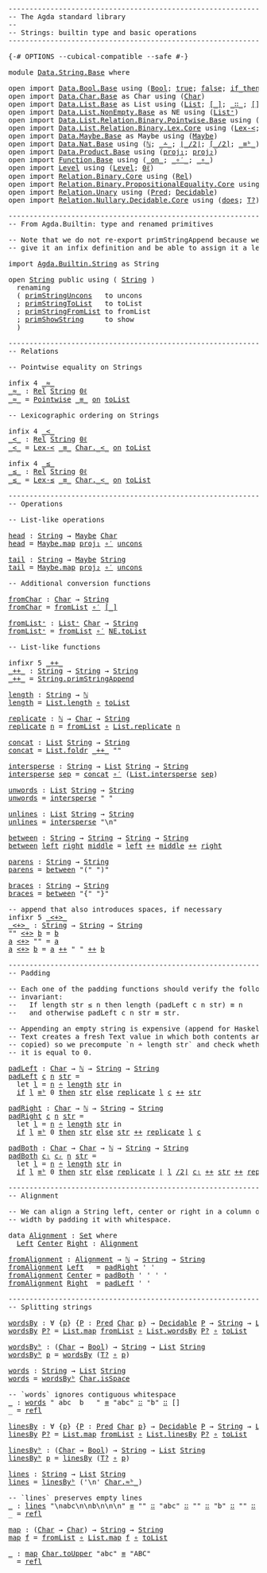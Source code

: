 <pre class="Agda"><a id="1" class="Comment">------------------------------------------------------------------------</a>
<a id="74" class="Comment">-- The Agda standard library</a>
<a id="103" class="Comment">--</a>
<a id="106" class="Comment">-- Strings: builtin type and basic operations</a>
<a id="152" class="Comment">------------------------------------------------------------------------</a>

<a id="226" class="Symbol">{-#</a> <a id="230" class="Keyword">OPTIONS</a> <a id="238" class="Pragma">--cubical-compatible</a> <a id="259" class="Pragma">--safe</a> <a id="266" class="Symbol">#-}</a>

<a id="271" class="Keyword">module</a> <a id="278" href="Data.String.Base.html" class="Module">Data.String.Base</a> <a id="295" class="Keyword">where</a>

<a id="302" class="Keyword">open</a> <a id="307" class="Keyword">import</a> <a id="314" href="Data.Bool.Base.html" class="Module">Data.Bool.Base</a> <a id="329" class="Keyword">using</a> <a id="335" class="Symbol">(</a><a id="336" href="Agda.Builtin.Bool.html#173" class="Datatype">Bool</a><a id="340" class="Symbol">;</a> <a id="342" href="Agda.Builtin.Bool.html#198" class="InductiveConstructor">true</a><a id="346" class="Symbol">;</a> <a id="348" href="Agda.Builtin.Bool.html#192" class="InductiveConstructor">false</a><a id="353" class="Symbol">;</a> <a id="355" href="Data.Bool.Base.html#1505" class="Function Operator">if_then_else_</a><a id="368" class="Symbol">)</a>
<a id="370" class="Keyword">open</a> <a id="375" class="Keyword">import</a> <a id="382" href="Data.Char.Base.html" class="Module">Data.Char.Base</a> <a id="397" class="Symbol">as</a> <a id="400" class="Module">Char</a> <a id="405" class="Keyword">using</a> <a id="411" class="Symbol">(</a><a id="412" href="Agda.Builtin.Char.html#238" class="Postulate">Char</a><a id="416" class="Symbol">)</a>
<a id="418" class="Keyword">open</a> <a id="423" class="Keyword">import</a> <a id="430" href="Data.List.Base.html" class="Module">Data.List.Base</a> <a id="445" class="Symbol">as</a> <a id="448" class="Module">List</a> <a id="453" class="Keyword">using</a> <a id="459" class="Symbol">(</a><a id="460" href="Agda.Builtin.List.html#147" class="Datatype">List</a><a id="464" class="Symbol">;</a> <a id="466" href="Data.List.Base.html#5205" class="Function Operator">[_]</a><a id="469" class="Symbol">;</a> <a id="471" href="Agda.Builtin.List.html#199" class="InductiveConstructor Operator">_∷_</a><a id="474" class="Symbol">;</a> <a id="476" href="Data.List.Base.html#7599" class="InductiveConstructor">[]</a><a id="478" class="Symbol">)</a>
<a id="480" class="Keyword">open</a> <a id="485" class="Keyword">import</a> <a id="492" href="Data.List.NonEmpty.Base.html" class="Module">Data.List.NonEmpty.Base</a> <a id="516" class="Symbol">as</a> <a id="519" class="Module">NE</a> <a id="522" class="Keyword">using</a> <a id="528" class="Symbol">(</a><a id="529" href="Data.List.NonEmpty.Base.html#1229" class="Record">List⁺</a><a id="534" class="Symbol">)</a>
<a id="536" class="Keyword">open</a> <a id="541" class="Keyword">import</a> <a id="548" href="Data.List.Relation.Binary.Pointwise.Base.html" class="Module">Data.List.Relation.Binary.Pointwise.Base</a> <a id="589" class="Keyword">using</a> <a id="595" class="Symbol">(</a><a id="596" href="Data.List.Relation.Binary.Pointwise.Base.html#884" class="Datatype">Pointwise</a><a id="605" class="Symbol">)</a>
<a id="607" class="Keyword">open</a> <a id="612" class="Keyword">import</a> <a id="619" href="Data.List.Relation.Binary.Lex.Core.html" class="Module">Data.List.Relation.Binary.Lex.Core</a> <a id="654" class="Keyword">using</a> <a id="660" class="Symbol">(</a><a id="661" href="Data.List.Relation.Binary.Lex.Core.html#1524" class="Function">Lex-&lt;</a><a id="666" class="Symbol">;</a> <a id="668" href="Data.List.Relation.Binary.Lex.Core.html#1630" class="Function">Lex-≤</a><a id="673" class="Symbol">)</a>
<a id="675" class="Keyword">open</a> <a id="680" class="Keyword">import</a> <a id="687" href="Data.Maybe.Base.html" class="Module">Data.Maybe.Base</a> <a id="703" class="Symbol">as</a> <a id="706" class="Module">Maybe</a> <a id="712" class="Keyword">using</a> <a id="718" class="Symbol">(</a><a id="719" href="Agda.Builtin.Maybe.html#135" class="Datatype">Maybe</a><a id="724" class="Symbol">)</a>
<a id="726" class="Keyword">open</a> <a id="731" class="Keyword">import</a> <a id="738" href="Data.Nat.Base.html" class="Module">Data.Nat.Base</a> <a id="752" class="Keyword">using</a> <a id="758" class="Symbol">(</a><a id="759" href="Agda.Builtin.Nat.html#203" class="Datatype">ℕ</a><a id="760" class="Symbol">;</a> <a id="762" href="Data.Nat.Base.html#4462" class="Primitive Operator">_∸_</a><a id="765" class="Symbol">;</a> <a id="767" href="Data.Nat.Base.html#6364" class="Function Operator">⌊_/2⌋</a><a id="772" class="Symbol">;</a> <a id="774" href="Data.Nat.Base.html#6491" class="Function Operator">⌈_/2⌉</a><a id="779" class="Symbol">;</a> <a id="781" href="Data.Nat.Base.html#1289" class="Primitive Operator">_≡ᵇ_</a><a id="785" class="Symbol">)</a>
<a id="787" class="Keyword">open</a> <a id="792" class="Keyword">import</a> <a id="799" href="Data.Product.Base.html" class="Module">Data.Product.Base</a> <a id="817" class="Keyword">using</a> <a id="823" class="Symbol">(</a><a id="824" href="Data.Product.Base.html#636" class="Field">proj₁</a><a id="829" class="Symbol">;</a> <a id="831" href="Data.Product.Base.html#650" class="Field">proj₂</a><a id="836" class="Symbol">)</a>
<a id="838" class="Keyword">open</a> <a id="843" class="Keyword">import</a> <a id="850" href="Function.Base.html" class="Module">Function.Base</a> <a id="864" class="Keyword">using</a> <a id="870" class="Symbol">(</a><a id="871" href="Function.Base.html#6209" class="Function Operator">_on_</a><a id="875" class="Symbol">;</a> <a id="877" href="Function.Base.html#3626" class="Function Operator">_∘′_</a><a id="881" class="Symbol">;</a> <a id="883" href="Function.Base.html#1115" class="Function Operator">_∘_</a><a id="886" class="Symbol">)</a>
<a id="888" class="Keyword">open</a> <a id="893" class="Keyword">import</a> <a id="900" href="Level.html" class="Module">Level</a> <a id="906" class="Keyword">using</a> <a id="912" class="Symbol">(</a><a id="913" href="Agda.Primitive.html#742" class="Postulate">Level</a><a id="918" class="Symbol">;</a> <a id="920" href="Level.html#521" class="Function">0ℓ</a><a id="922" class="Symbol">)</a>
<a id="924" class="Keyword">open</a> <a id="929" class="Keyword">import</a> <a id="936" href="Relation.Binary.Core.html" class="Module">Relation.Binary.Core</a> <a id="957" class="Keyword">using</a> <a id="963" class="Symbol">(</a><a id="964" href="Relation.Binary.Core.html#896" class="Function">Rel</a><a id="967" class="Symbol">)</a>
<a id="969" class="Keyword">open</a> <a id="974" class="Keyword">import</a> <a id="981" href="Relation.Binary.PropositionalEquality.Core.html" class="Module">Relation.Binary.PropositionalEquality.Core</a> <a id="1024" class="Keyword">using</a> <a id="1030" class="Symbol">(</a><a id="1031" href="Agda.Builtin.Equality.html#150" class="Datatype Operator">_≡_</a><a id="1034" class="Symbol">;</a> <a id="1036" href="Agda.Builtin.Equality.html#207" class="InductiveConstructor">refl</a><a id="1040" class="Symbol">)</a>
<a id="1042" class="Keyword">open</a> <a id="1047" class="Keyword">import</a> <a id="1054" href="Relation.Unary.html" class="Module">Relation.Unary</a> <a id="1069" class="Keyword">using</a> <a id="1075" class="Symbol">(</a><a id="1076" href="Relation.Unary.html#1178" class="Function">Pred</a><a id="1080" class="Symbol">;</a> <a id="1082" href="Relation.Unary.html#4543" class="Function">Decidable</a><a id="1091" class="Symbol">)</a>
<a id="1093" class="Keyword">open</a> <a id="1098" class="Keyword">import</a> <a id="1105" href="Relation.Nullary.Decidable.Core.html" class="Module">Relation.Nullary.Decidable.Core</a> <a id="1137" class="Keyword">using</a> <a id="1143" class="Symbol">(</a><a id="1144" href="Relation.Nullary.Decidable.Core.html#1927" class="Field">does</a><a id="1148" class="Symbol">;</a> <a id="1150" href="Relation.Nullary.Decidable.Core.html#2959" class="Function">T?</a><a id="1152" class="Symbol">)</a>

<a id="1155" class="Comment">------------------------------------------------------------------------</a>
<a id="1228" class="Comment">-- From Agda.Builtin: type and renamed primitives</a>

<a id="1279" class="Comment">-- Note that we do not re-export primStringAppend because we want to</a>
<a id="1348" class="Comment">-- give it an infix definition and be able to assign it a level.</a>

<a id="1414" class="Keyword">import</a> <a id="1421" href="Agda.Builtin.String.html" class="Module">Agda.Builtin.String</a> <a id="1441" class="Symbol">as</a> <a id="1444" class="Module">String</a>

<a id="1452" class="Keyword">open</a> <a id="1457" href="Agda.Builtin.String.html" class="Module">String</a> <a id="1464" class="Keyword">public</a> <a id="1471" class="Keyword">using</a> <a id="1477" class="Symbol">(</a> <a id="1479" href="Agda.Builtin.String.html#335" class="Postulate">String</a> <a id="1486" class="Symbol">)</a>
  <a id="1490" class="Keyword">renaming</a>
  <a id="1501" class="Symbol">(</a> <a id="1503" href="Agda.Builtin.String.html#391" class="Primitive">primStringUncons</a>   <a id="1522" class="Symbol">to</a> <a id="1525" class="Primitive">uncons</a>
  <a id="1534" class="Symbol">;</a> <a id="1536" href="Agda.Builtin.String.html#453" class="Primitive">primStringToList</a>   <a id="1555" class="Symbol">to</a> <a id="1558" class="Primitive">toList</a>
  <a id="1567" class="Symbol">;</a> <a id="1569" href="Agda.Builtin.String.html#495" class="Primitive">primStringFromList</a> <a id="1588" class="Symbol">to</a> <a id="1591" class="Primitive">fromList</a>
  <a id="1602" class="Symbol">;</a> <a id="1604" href="Agda.Builtin.String.html#668" class="Primitive">primShowString</a>     <a id="1623" class="Symbol">to</a> <a id="1626" class="Primitive">show</a>
  <a id="1633" class="Symbol">)</a>

<a id="1636" class="Comment">------------------------------------------------------------------------</a>
<a id="1709" class="Comment">-- Relations</a>

<a id="1723" class="Comment">-- Pointwise equality on Strings</a>

<a id="1757" class="Keyword">infix</a> <a id="1763" class="Number">4</a> <a id="1765" href="Data.String.Base.html#1769" class="Function Operator">_≈_</a>
<a id="_≈_"></a><a id="1769" href="Data.String.Base.html#1769" class="Function Operator">_≈_</a> <a id="1773" class="Symbol">:</a> <a id="1775" href="Relation.Binary.Core.html#896" class="Function">Rel</a> <a id="1779" href="Agda.Builtin.String.html#335" class="Postulate">String</a> <a id="1786" href="Level.html#521" class="Function">0ℓ</a>
<a id="1789" href="Data.String.Base.html#1769" class="Function Operator">_≈_</a> <a id="1793" class="Symbol">=</a> <a id="1795" href="Data.List.Relation.Binary.Pointwise.Base.html#884" class="Datatype">Pointwise</a> <a id="1805" href="Agda.Builtin.Equality.html#150" class="Datatype Operator">_≡_</a> <a id="1809" href="Function.Base.html#6209" class="Function Operator">on</a> <a id="1812" href="Data.String.Base.html#1558" class="Primitive">toList</a>

<a id="1820" class="Comment">-- Lexicographic ordering on Strings</a>

<a id="1858" class="Keyword">infix</a> <a id="1864" class="Number">4</a> <a id="1866" href="Data.String.Base.html#1870" class="Function Operator">_&lt;_</a>
<a id="_&lt;_"></a><a id="1870" href="Data.String.Base.html#1870" class="Function Operator">_&lt;_</a> <a id="1874" class="Symbol">:</a> <a id="1876" href="Relation.Binary.Core.html#896" class="Function">Rel</a> <a id="1880" href="Agda.Builtin.String.html#335" class="Postulate">String</a> <a id="1887" href="Level.html#521" class="Function">0ℓ</a>
<a id="1890" href="Data.String.Base.html#1870" class="Function Operator">_&lt;_</a> <a id="1894" class="Symbol">=</a> <a id="1896" href="Data.List.Relation.Binary.Lex.Core.html#1524" class="Function">Lex-&lt;</a> <a id="1902" href="Agda.Builtin.Equality.html#150" class="Datatype Operator">_≡_</a> <a id="1906" href="Data.Char.Base.html#1424" class="Function Operator">Char._&lt;_</a> <a id="1915" href="Function.Base.html#6209" class="Function Operator">on</a> <a id="1918" href="Data.String.Base.html#1558" class="Primitive">toList</a>

<a id="1926" class="Keyword">infix</a> <a id="1932" class="Number">4</a> <a id="1934" href="Data.String.Base.html#1938" class="Function Operator">_≤_</a>
<a id="_≤_"></a><a id="1938" href="Data.String.Base.html#1938" class="Function Operator">_≤_</a> <a id="1942" class="Symbol">:</a> <a id="1944" href="Relation.Binary.Core.html#896" class="Function">Rel</a> <a id="1948" href="Agda.Builtin.String.html#335" class="Postulate">String</a> <a id="1955" href="Level.html#521" class="Function">0ℓ</a>
<a id="1958" href="Data.String.Base.html#1938" class="Function Operator">_≤_</a> <a id="1962" class="Symbol">=</a> <a id="1964" href="Data.List.Relation.Binary.Lex.Core.html#1630" class="Function">Lex-≤</a> <a id="1970" href="Agda.Builtin.Equality.html#150" class="Datatype Operator">_≡_</a> <a id="1974" href="Data.Char.Base.html#1424" class="Function Operator">Char._&lt;_</a> <a id="1983" href="Function.Base.html#6209" class="Function Operator">on</a> <a id="1986" href="Data.String.Base.html#1558" class="Primitive">toList</a>

<a id="1994" class="Comment">------------------------------------------------------------------------</a>
<a id="2067" class="Comment">-- Operations</a>

<a id="2082" class="Comment">-- List-like operations</a>

<a id="head"></a><a id="2107" href="Data.String.Base.html#2107" class="Function">head</a> <a id="2112" class="Symbol">:</a> <a id="2114" href="Agda.Builtin.String.html#335" class="Postulate">String</a> <a id="2121" class="Symbol">→</a> <a id="2123" href="Agda.Builtin.Maybe.html#135" class="Datatype">Maybe</a> <a id="2129" href="Agda.Builtin.Char.html#238" class="Postulate">Char</a>
<a id="2134" href="Data.String.Base.html#2107" class="Function">head</a> <a id="2139" class="Symbol">=</a> <a id="2141" href="Data.Maybe.Base.html#1934" class="Function">Maybe.map</a> <a id="2151" href="Data.Product.Base.html#636" class="Field">proj₁</a> <a id="2157" href="Function.Base.html#3626" class="Function Operator">∘′</a> <a id="2160" href="Data.String.Base.html#1525" class="Primitive">uncons</a>

<a id="tail"></a><a id="2168" href="Data.String.Base.html#2168" class="Function">tail</a> <a id="2173" class="Symbol">:</a> <a id="2175" href="Agda.Builtin.String.html#335" class="Postulate">String</a> <a id="2182" class="Symbol">→</a> <a id="2184" href="Agda.Builtin.Maybe.html#135" class="Datatype">Maybe</a> <a id="2190" href="Agda.Builtin.String.html#335" class="Postulate">String</a>
<a id="2197" href="Data.String.Base.html#2168" class="Function">tail</a> <a id="2202" class="Symbol">=</a> <a id="2204" href="Data.Maybe.Base.html#1934" class="Function">Maybe.map</a> <a id="2214" href="Data.Product.Base.html#650" class="Field">proj₂</a> <a id="2220" href="Function.Base.html#3626" class="Function Operator">∘′</a> <a id="2223" href="Data.String.Base.html#1525" class="Primitive">uncons</a>

<a id="2231" class="Comment">-- Additional conversion functions</a>

<a id="fromChar"></a><a id="2267" href="Data.String.Base.html#2267" class="Function">fromChar</a> <a id="2276" class="Symbol">:</a> <a id="2278" href="Agda.Builtin.Char.html#238" class="Postulate">Char</a> <a id="2283" class="Symbol">→</a> <a id="2285" href="Agda.Builtin.String.html#335" class="Postulate">String</a>
<a id="2292" href="Data.String.Base.html#2267" class="Function">fromChar</a> <a id="2301" class="Symbol">=</a> <a id="2303" href="Data.String.Base.html#1591" class="Primitive">fromList</a> <a id="2312" href="Function.Base.html#3626" class="Function Operator">∘′</a> <a id="2315" href="Data.List.Base.html#5205" class="Function Operator">[_]</a>

<a id="fromList⁺"></a><a id="2320" href="Data.String.Base.html#2320" class="Function">fromList⁺</a> <a id="2330" class="Symbol">:</a> <a id="2332" href="Data.List.NonEmpty.Base.html#1229" class="Record">List⁺</a> <a id="2338" href="Agda.Builtin.Char.html#238" class="Postulate">Char</a> <a id="2343" class="Symbol">→</a> <a id="2345" href="Agda.Builtin.String.html#335" class="Postulate">String</a>
<a id="2352" href="Data.String.Base.html#2320" class="Function">fromList⁺</a> <a id="2362" class="Symbol">=</a> <a id="2364" href="Data.String.Base.html#1591" class="Primitive">fromList</a> <a id="2373" href="Function.Base.html#3626" class="Function Operator">∘′</a> <a id="2376" href="Data.List.NonEmpty.Base.html#1744" class="Function">NE.toList</a>

<a id="2387" class="Comment">-- List-like functions</a>

<a id="2411" class="Keyword">infixr</a> <a id="2418" class="Number">5</a> <a id="2420" href="Data.String.Base.html#2425" class="Function Operator">_++_</a>
<a id="_++_"></a><a id="2425" href="Data.String.Base.html#2425" class="Function Operator">_++_</a> <a id="2430" class="Symbol">:</a> <a id="2432" href="Agda.Builtin.String.html#335" class="Postulate">String</a> <a id="2439" class="Symbol">→</a> <a id="2441" href="Agda.Builtin.String.html#335" class="Postulate">String</a> <a id="2448" class="Symbol">→</a> <a id="2450" href="Agda.Builtin.String.html#335" class="Postulate">String</a>
<a id="2457" href="Data.String.Base.html#2425" class="Function Operator">_++_</a> <a id="2462" class="Symbol">=</a> <a id="2464" href="Agda.Builtin.String.html#537" class="Primitive">String.primStringAppend</a>

<a id="length"></a><a id="2489" href="Data.String.Base.html#2489" class="Function">length</a> <a id="2496" class="Symbol">:</a> <a id="2498" href="Agda.Builtin.String.html#335" class="Postulate">String</a> <a id="2505" class="Symbol">→</a> <a id="2507" href="Agda.Builtin.Nat.html#203" class="Datatype">ℕ</a>
<a id="2509" href="Data.String.Base.html#2489" class="Function">length</a> <a id="2516" class="Symbol">=</a> <a id="2518" href="Data.List.Base.html#5044" class="Function">List.length</a> <a id="2530" href="Function.Base.html#1115" class="Function Operator">∘</a> <a id="2532" href="Data.String.Base.html#1558" class="Primitive">toList</a>

<a id="replicate"></a><a id="2540" href="Data.String.Base.html#2540" class="Function">replicate</a> <a id="2550" class="Symbol">:</a> <a id="2552" href="Agda.Builtin.Nat.html#203" class="Datatype">ℕ</a> <a id="2554" class="Symbol">→</a> <a id="2556" href="Agda.Builtin.Char.html#238" class="Postulate">Char</a> <a id="2561" class="Symbol">→</a> <a id="2563" href="Agda.Builtin.String.html#335" class="Postulate">String</a>
<a id="2570" href="Data.String.Base.html#2540" class="Function">replicate</a> <a id="2580" href="Data.String.Base.html#2580" class="Bound">n</a> <a id="2582" class="Symbol">=</a> <a id="2584" href="Data.String.Base.html#1591" class="Primitive">fromList</a> <a id="2593" href="Function.Base.html#1115" class="Function Operator">∘</a> <a id="2595" href="Data.List.Base.html#5319" class="Function">List.replicate</a> <a id="2610" href="Data.String.Base.html#2580" class="Bound">n</a>

<a id="concat"></a><a id="2613" href="Data.String.Base.html#2613" class="Function">concat</a> <a id="2620" class="Symbol">:</a> <a id="2622" href="Agda.Builtin.List.html#147" class="Datatype">List</a> <a id="2627" href="Agda.Builtin.String.html#335" class="Postulate">String</a> <a id="2634" class="Symbol">→</a> <a id="2636" href="Agda.Builtin.String.html#335" class="Postulate">String</a>
<a id="2643" href="Data.String.Base.html#2613" class="Function">concat</a> <a id="2650" class="Symbol">=</a> <a id="2652" href="Data.List.Base.html#4148" class="Function">List.foldr</a> <a id="2663" href="Data.String.Base.html#2425" class="Function Operator">_++_</a> <a id="2668" class="String">&quot;&quot;</a>

<a id="intersperse"></a><a id="2672" href="Data.String.Base.html#2672" class="Function">intersperse</a> <a id="2684" class="Symbol">:</a> <a id="2686" href="Agda.Builtin.String.html#335" class="Postulate">String</a> <a id="2693" class="Symbol">→</a> <a id="2695" href="Agda.Builtin.List.html#147" class="Datatype">List</a> <a id="2700" href="Agda.Builtin.String.html#335" class="Postulate">String</a> <a id="2707" class="Symbol">→</a> <a id="2709" href="Agda.Builtin.String.html#335" class="Postulate">String</a>
<a id="2716" href="Data.String.Base.html#2672" class="Function">intersperse</a> <a id="2728" href="Data.String.Base.html#2728" class="Bound">sep</a> <a id="2732" class="Symbol">=</a> <a id="2734" href="Data.String.Base.html#2613" class="Function">concat</a> <a id="2741" href="Function.Base.html#3626" class="Function Operator">∘′</a> <a id="2744" class="Symbol">(</a><a id="2745" href="Data.List.Base.html#1819" class="Function">List.intersperse</a> <a id="2762" href="Data.String.Base.html#2728" class="Bound">sep</a><a id="2765" class="Symbol">)</a>

<a id="unwords"></a><a id="2768" href="Data.String.Base.html#2768" class="Function">unwords</a> <a id="2776" class="Symbol">:</a> <a id="2778" href="Agda.Builtin.List.html#147" class="Datatype">List</a> <a id="2783" href="Agda.Builtin.String.html#335" class="Postulate">String</a> <a id="2790" class="Symbol">→</a> <a id="2792" href="Agda.Builtin.String.html#335" class="Postulate">String</a>
<a id="2799" href="Data.String.Base.html#2768" class="Function">unwords</a> <a id="2807" class="Symbol">=</a> <a id="2809" href="Data.String.Base.html#2672" class="Function">intersperse</a> <a id="2821" class="String">&quot; &quot;</a>

<a id="unlines"></a><a id="2826" href="Data.String.Base.html#2826" class="Function">unlines</a> <a id="2834" class="Symbol">:</a> <a id="2836" href="Agda.Builtin.List.html#147" class="Datatype">List</a> <a id="2841" href="Agda.Builtin.String.html#335" class="Postulate">String</a> <a id="2848" class="Symbol">→</a> <a id="2850" href="Agda.Builtin.String.html#335" class="Postulate">String</a>
<a id="2857" href="Data.String.Base.html#2826" class="Function">unlines</a> <a id="2865" class="Symbol">=</a> <a id="2867" href="Data.String.Base.html#2672" class="Function">intersperse</a> <a id="2879" class="String">&quot;\n&quot;</a>

<a id="between"></a><a id="2885" href="Data.String.Base.html#2885" class="Function">between</a> <a id="2893" class="Symbol">:</a> <a id="2895" href="Agda.Builtin.String.html#335" class="Postulate">String</a> <a id="2902" class="Symbol">→</a> <a id="2904" href="Agda.Builtin.String.html#335" class="Postulate">String</a> <a id="2911" class="Symbol">→</a> <a id="2913" href="Agda.Builtin.String.html#335" class="Postulate">String</a> <a id="2920" class="Symbol">→</a> <a id="2922" href="Agda.Builtin.String.html#335" class="Postulate">String</a>
<a id="2929" href="Data.String.Base.html#2885" class="Function">between</a> <a id="2937" href="Data.String.Base.html#2937" class="Bound">left</a> <a id="2942" href="Data.String.Base.html#2942" class="Bound">right</a> <a id="2948" href="Data.String.Base.html#2948" class="Bound">middle</a> <a id="2955" class="Symbol">=</a> <a id="2957" href="Data.String.Base.html#2937" class="Bound">left</a> <a id="2962" href="Data.String.Base.html#2425" class="Function Operator">++</a> <a id="2965" href="Data.String.Base.html#2948" class="Bound">middle</a> <a id="2972" href="Data.String.Base.html#2425" class="Function Operator">++</a> <a id="2975" href="Data.String.Base.html#2942" class="Bound">right</a>

<a id="parens"></a><a id="2982" href="Data.String.Base.html#2982" class="Function">parens</a> <a id="2989" class="Symbol">:</a> <a id="2991" href="Agda.Builtin.String.html#335" class="Postulate">String</a> <a id="2998" class="Symbol">→</a> <a id="3000" href="Agda.Builtin.String.html#335" class="Postulate">String</a>
<a id="3007" href="Data.String.Base.html#2982" class="Function">parens</a> <a id="3014" class="Symbol">=</a> <a id="3016" href="Data.String.Base.html#2885" class="Function">between</a> <a id="3024" class="String">&quot;(&quot;</a> <a id="3028" class="String">&quot;)&quot;</a>

<a id="braces"></a><a id="3033" href="Data.String.Base.html#3033" class="Function">braces</a> <a id="3040" class="Symbol">:</a> <a id="3042" href="Agda.Builtin.String.html#335" class="Postulate">String</a> <a id="3049" class="Symbol">→</a> <a id="3051" href="Agda.Builtin.String.html#335" class="Postulate">String</a>
<a id="3058" href="Data.String.Base.html#3033" class="Function">braces</a> <a id="3065" class="Symbol">=</a> <a id="3067" href="Data.String.Base.html#2885" class="Function">between</a> <a id="3075" class="String">&quot;{&quot;</a> <a id="3079" class="String">&quot;}&quot;</a>

<a id="3084" class="Comment">-- append that also introduces spaces, if necessary</a>
<a id="3136" class="Keyword">infixr</a> <a id="3143" class="Number">5</a> <a id="3145" href="Data.String.Base.html#3151" class="Function Operator">_&lt;+&gt;_</a>
<a id="_&lt;+&gt;_"></a><a id="3151" href="Data.String.Base.html#3151" class="Function Operator">_&lt;+&gt;_</a> <a id="3157" class="Symbol">:</a> <a id="3159" href="Agda.Builtin.String.html#335" class="Postulate">String</a> <a id="3166" class="Symbol">→</a> <a id="3168" href="Agda.Builtin.String.html#335" class="Postulate">String</a> <a id="3175" class="Symbol">→</a> <a id="3177" href="Agda.Builtin.String.html#335" class="Postulate">String</a>
<a id="3184" class="String">&quot;&quot;</a> <a id="3187" href="Data.String.Base.html#3151" class="Function Operator">&lt;+&gt;</a> <a id="3191" href="Data.String.Base.html#3191" class="Bound">b</a> <a id="3193" class="Symbol">=</a> <a id="3195" href="Data.String.Base.html#3191" class="Bound">b</a>
<a id="3197" href="Data.String.Base.html#3197" class="Bound">a</a> <a id="3199" href="Data.String.Base.html#3151" class="Function Operator">&lt;+&gt;</a> <a id="3203" class="String">&quot;&quot;</a> <a id="3206" class="Symbol">=</a> <a id="3208" href="Data.String.Base.html#3197" class="Bound">a</a>
<a id="3210" href="Data.String.Base.html#3210" class="Bound">a</a> <a id="3212" href="Data.String.Base.html#3151" class="Function Operator">&lt;+&gt;</a> <a id="3216" href="Data.String.Base.html#3216" class="Bound">b</a> <a id="3218" class="Symbol">=</a> <a id="3220" href="Data.String.Base.html#3210" class="Bound">a</a> <a id="3222" href="Data.String.Base.html#2425" class="Function Operator">++</a> <a id="3225" class="String">&quot; &quot;</a> <a id="3229" href="Data.String.Base.html#2425" class="Function Operator">++</a> <a id="3232" href="Data.String.Base.html#3216" class="Bound">b</a>

<a id="3235" class="Comment">------------------------------------------------------------------------</a>
<a id="3308" class="Comment">-- Padding</a>

<a id="3320" class="Comment">-- Each one of the padding functions should verify the following</a>
<a id="3385" class="Comment">-- invariant:</a>
<a id="3399" class="Comment">--   If length str ≤ n then length (padLeft c n str) ≡ n</a>
<a id="3456" class="Comment">--   and otherwise padLeft c n str ≡ str.</a>

<a id="3499" class="Comment">-- Appending an empty string is expensive (append for Haskell&#39;s</a>
<a id="3563" class="Comment">-- Text creates a fresh Text value in which both contents are</a>
<a id="3625" class="Comment">-- copied) so we precompute `n ∸ length str` and check whether</a>
<a id="3688" class="Comment">-- it is equal to 0.</a>

<a id="padLeft"></a><a id="3710" href="Data.String.Base.html#3710" class="Function">padLeft</a> <a id="3718" class="Symbol">:</a> <a id="3720" href="Agda.Builtin.Char.html#238" class="Postulate">Char</a> <a id="3725" class="Symbol">→</a> <a id="3727" href="Agda.Builtin.Nat.html#203" class="Datatype">ℕ</a> <a id="3729" class="Symbol">→</a> <a id="3731" href="Agda.Builtin.String.html#335" class="Postulate">String</a> <a id="3738" class="Symbol">→</a> <a id="3740" href="Agda.Builtin.String.html#335" class="Postulate">String</a>
<a id="3747" href="Data.String.Base.html#3710" class="Function">padLeft</a> <a id="3755" href="Data.String.Base.html#3755" class="Bound">c</a> <a id="3757" href="Data.String.Base.html#3757" class="Bound">n</a> <a id="3759" href="Data.String.Base.html#3759" class="Bound">str</a> <a id="3763" class="Symbol">=</a>
  <a id="3767" class="Keyword">let</a> <a id="3771" href="Data.String.Base.html#3771" class="Bound">l</a> <a id="3773" class="Symbol">=</a> <a id="3775" href="Data.String.Base.html#3757" class="Bound">n</a> <a id="3777" href="Data.Nat.Base.html#4462" class="Primitive Operator">∸</a> <a id="3779" href="Data.String.Base.html#2489" class="Function">length</a> <a id="3786" href="Data.String.Base.html#3759" class="Bound">str</a> <a id="3790" class="Keyword">in</a>
  <a id="3795" href="Data.Bool.Base.html#1505" class="Function Operator">if</a> <a id="3798" href="Data.String.Base.html#3771" class="Bound">l</a> <a id="3800" href="Data.Nat.Base.html#1289" class="Primitive Operator">≡ᵇ</a> <a id="3803" class="Number">0</a> <a id="3805" href="Data.Bool.Base.html#1505" class="Function Operator">then</a> <a id="3810" href="Data.String.Base.html#3759" class="Bound">str</a> <a id="3814" href="Data.Bool.Base.html#1505" class="Function Operator">else</a> <a id="3819" href="Data.String.Base.html#2540" class="Function">replicate</a> <a id="3829" href="Data.String.Base.html#3771" class="Bound">l</a> <a id="3831" href="Data.String.Base.html#3755" class="Bound">c</a> <a id="3833" href="Data.String.Base.html#2425" class="Function Operator">++</a> <a id="3836" href="Data.String.Base.html#3759" class="Bound">str</a>

<a id="padRight"></a><a id="3841" href="Data.String.Base.html#3841" class="Function">padRight</a> <a id="3850" class="Symbol">:</a> <a id="3852" href="Agda.Builtin.Char.html#238" class="Postulate">Char</a> <a id="3857" class="Symbol">→</a> <a id="3859" href="Agda.Builtin.Nat.html#203" class="Datatype">ℕ</a> <a id="3861" class="Symbol">→</a> <a id="3863" href="Agda.Builtin.String.html#335" class="Postulate">String</a> <a id="3870" class="Symbol">→</a> <a id="3872" href="Agda.Builtin.String.html#335" class="Postulate">String</a>
<a id="3879" href="Data.String.Base.html#3841" class="Function">padRight</a> <a id="3888" href="Data.String.Base.html#3888" class="Bound">c</a> <a id="3890" href="Data.String.Base.html#3890" class="Bound">n</a> <a id="3892" href="Data.String.Base.html#3892" class="Bound">str</a> <a id="3896" class="Symbol">=</a>
  <a id="3900" class="Keyword">let</a> <a id="3904" href="Data.String.Base.html#3904" class="Bound">l</a> <a id="3906" class="Symbol">=</a> <a id="3908" href="Data.String.Base.html#3890" class="Bound">n</a> <a id="3910" href="Data.Nat.Base.html#4462" class="Primitive Operator">∸</a> <a id="3912" href="Data.String.Base.html#2489" class="Function">length</a> <a id="3919" href="Data.String.Base.html#3892" class="Bound">str</a> <a id="3923" class="Keyword">in</a>
  <a id="3928" href="Data.Bool.Base.html#1505" class="Function Operator">if</a> <a id="3931" href="Data.String.Base.html#3904" class="Bound">l</a> <a id="3933" href="Data.Nat.Base.html#1289" class="Primitive Operator">≡ᵇ</a> <a id="3936" class="Number">0</a> <a id="3938" href="Data.Bool.Base.html#1505" class="Function Operator">then</a> <a id="3943" href="Data.String.Base.html#3892" class="Bound">str</a> <a id="3947" href="Data.Bool.Base.html#1505" class="Function Operator">else</a> <a id="3952" href="Data.String.Base.html#3892" class="Bound">str</a> <a id="3956" href="Data.String.Base.html#2425" class="Function Operator">++</a> <a id="3959" href="Data.String.Base.html#2540" class="Function">replicate</a> <a id="3969" href="Data.String.Base.html#3904" class="Bound">l</a> <a id="3971" href="Data.String.Base.html#3888" class="Bound">c</a>

<a id="padBoth"></a><a id="3974" href="Data.String.Base.html#3974" class="Function">padBoth</a> <a id="3982" class="Symbol">:</a> <a id="3984" href="Agda.Builtin.Char.html#238" class="Postulate">Char</a> <a id="3989" class="Symbol">→</a> <a id="3991" href="Agda.Builtin.Char.html#238" class="Postulate">Char</a> <a id="3996" class="Symbol">→</a> <a id="3998" href="Agda.Builtin.Nat.html#203" class="Datatype">ℕ</a> <a id="4000" class="Symbol">→</a> <a id="4002" href="Agda.Builtin.String.html#335" class="Postulate">String</a> <a id="4009" class="Symbol">→</a> <a id="4011" href="Agda.Builtin.String.html#335" class="Postulate">String</a>
<a id="4018" href="Data.String.Base.html#3974" class="Function">padBoth</a> <a id="4026" href="Data.String.Base.html#4026" class="Bound">cₗ</a> <a id="4029" href="Data.String.Base.html#4029" class="Bound">cᵣ</a> <a id="4032" href="Data.String.Base.html#4032" class="Bound">n</a> <a id="4034" href="Data.String.Base.html#4034" class="Bound">str</a> <a id="4038" class="Symbol">=</a>
  <a id="4042" class="Keyword">let</a> <a id="4046" href="Data.String.Base.html#4046" class="Bound">l</a> <a id="4048" class="Symbol">=</a> <a id="4050" href="Data.String.Base.html#4032" class="Bound">n</a> <a id="4052" href="Data.Nat.Base.html#4462" class="Primitive Operator">∸</a> <a id="4054" href="Data.String.Base.html#2489" class="Function">length</a> <a id="4061" href="Data.String.Base.html#4034" class="Bound">str</a> <a id="4065" class="Keyword">in</a>
  <a id="4070" href="Data.Bool.Base.html#1505" class="Function Operator">if</a> <a id="4073" href="Data.String.Base.html#4046" class="Bound">l</a> <a id="4075" href="Data.Nat.Base.html#1289" class="Primitive Operator">≡ᵇ</a> <a id="4078" class="Number">0</a> <a id="4080" href="Data.Bool.Base.html#1505" class="Function Operator">then</a> <a id="4085" href="Data.String.Base.html#4034" class="Bound">str</a> <a id="4089" href="Data.Bool.Base.html#1505" class="Function Operator">else</a> <a id="4094" href="Data.String.Base.html#2540" class="Function">replicate</a> <a id="4104" href="Data.Nat.Base.html#6364" class="Function Operator">⌊</a> <a id="4106" href="Data.String.Base.html#4046" class="Bound">l</a> <a id="4108" href="Data.Nat.Base.html#6364" class="Function Operator">/2⌋</a> <a id="4112" href="Data.String.Base.html#4026" class="Bound">cₗ</a> <a id="4115" href="Data.String.Base.html#2425" class="Function Operator">++</a> <a id="4118" href="Data.String.Base.html#4034" class="Bound">str</a> <a id="4122" href="Data.String.Base.html#2425" class="Function Operator">++</a> <a id="4125" href="Data.String.Base.html#2540" class="Function">replicate</a> <a id="4135" href="Data.Nat.Base.html#6491" class="Function Operator">⌈</a> <a id="4137" href="Data.String.Base.html#4046" class="Bound">l</a> <a id="4139" href="Data.Nat.Base.html#6491" class="Function Operator">/2⌉</a> <a id="4143" href="Data.String.Base.html#4029" class="Bound">cᵣ</a>

<a id="4147" class="Comment">------------------------------------------------------------------------</a>
<a id="4220" class="Comment">-- Alignment</a>

<a id="4234" class="Comment">-- We can align a String left, center or right in a column of a given</a>
<a id="4304" class="Comment">-- width by padding it with whitespace.</a>

<a id="4345" class="Keyword">data</a> <a id="Alignment"></a><a id="4350" href="Data.String.Base.html#4350" class="Datatype">Alignment</a> <a id="4360" class="Symbol">:</a> <a id="4362" href="Agda.Primitive.html#388" class="Primitive">Set</a> <a id="4366" class="Keyword">where</a>
  <a id="Alignment.Left"></a><a id="4374" href="Data.String.Base.html#4374" class="InductiveConstructor">Left</a> <a id="Alignment.Center"></a><a id="4379" href="Data.String.Base.html#4379" class="InductiveConstructor">Center</a> <a id="Alignment.Right"></a><a id="4386" href="Data.String.Base.html#4386" class="InductiveConstructor">Right</a> <a id="4392" class="Symbol">:</a> <a id="4394" href="Data.String.Base.html#4350" class="Datatype">Alignment</a>

<a id="fromAlignment"></a><a id="4405" href="Data.String.Base.html#4405" class="Function">fromAlignment</a> <a id="4419" class="Symbol">:</a> <a id="4421" href="Data.String.Base.html#4350" class="Datatype">Alignment</a> <a id="4431" class="Symbol">→</a> <a id="4433" href="Agda.Builtin.Nat.html#203" class="Datatype">ℕ</a> <a id="4435" class="Symbol">→</a> <a id="4437" href="Agda.Builtin.String.html#335" class="Postulate">String</a> <a id="4444" class="Symbol">→</a> <a id="4446" href="Agda.Builtin.String.html#335" class="Postulate">String</a>
<a id="4453" href="Data.String.Base.html#4405" class="Function">fromAlignment</a> <a id="4467" href="Data.String.Base.html#4374" class="InductiveConstructor">Left</a>   <a id="4474" class="Symbol">=</a> <a id="4476" href="Data.String.Base.html#3841" class="Function">padRight</a> <a id="4485" class="String">&#39; &#39;</a>
<a id="4489" href="Data.String.Base.html#4405" class="Function">fromAlignment</a> <a id="4503" href="Data.String.Base.html#4379" class="InductiveConstructor">Center</a> <a id="4510" class="Symbol">=</a> <a id="4512" href="Data.String.Base.html#3974" class="Function">padBoth</a> <a id="4520" class="String">&#39; &#39;</a> <a id="4524" class="String">&#39; &#39;</a>
<a id="4528" href="Data.String.Base.html#4405" class="Function">fromAlignment</a> <a id="4542" href="Data.String.Base.html#4386" class="InductiveConstructor">Right</a>  <a id="4549" class="Symbol">=</a> <a id="4551" href="Data.String.Base.html#3710" class="Function">padLeft</a> <a id="4559" class="String">&#39; &#39;</a>

<a id="4564" class="Comment">------------------------------------------------------------------------</a>
<a id="4637" class="Comment">-- Splitting strings</a>

<a id="wordsBy"></a><a id="4659" href="Data.String.Base.html#4659" class="Function">wordsBy</a> <a id="4667" class="Symbol">:</a> <a id="4669" class="Symbol">∀</a> <a id="4671" class="Symbol">{</a><a id="4672" href="Data.String.Base.html#4672" class="Bound">p</a><a id="4673" class="Symbol">}</a> <a id="4675" class="Symbol">{</a><a id="4676" href="Data.String.Base.html#4676" class="Bound">P</a> <a id="4678" class="Symbol">:</a> <a id="4680" href="Relation.Unary.html#1178" class="Function">Pred</a> <a id="4685" href="Agda.Builtin.Char.html#238" class="Postulate">Char</a> <a id="4690" href="Data.String.Base.html#4672" class="Bound">p</a><a id="4691" class="Symbol">}</a> <a id="4693" class="Symbol">→</a> <a id="4695" href="Relation.Unary.html#4543" class="Function">Decidable</a> <a id="4705" href="Data.String.Base.html#4676" class="Bound">P</a> <a id="4707" class="Symbol">→</a> <a id="4709" href="Agda.Builtin.String.html#335" class="Postulate">String</a> <a id="4716" class="Symbol">→</a> <a id="4718" href="Agda.Builtin.List.html#147" class="Datatype">List</a> <a id="4723" href="Agda.Builtin.String.html#335" class="Postulate">String</a>
<a id="4730" href="Data.String.Base.html#4659" class="Function">wordsBy</a> <a id="4738" href="Data.String.Base.html#4738" class="Bound">P?</a> <a id="4741" class="Symbol">=</a> <a id="4743" href="Data.List.Base.html#1634" class="Function">List.map</a> <a id="4752" href="Data.String.Base.html#1591" class="Primitive">fromList</a> <a id="4761" href="Function.Base.html#1115" class="Function Operator">∘</a> <a id="4763" href="Data.List.Base.html#12599" class="Function">List.wordsBy</a> <a id="4776" href="Data.String.Base.html#4738" class="Bound">P?</a> <a id="4779" href="Function.Base.html#1115" class="Function Operator">∘</a> <a id="4781" href="Data.String.Base.html#1558" class="Primitive">toList</a>

<a id="wordsByᵇ"></a><a id="4789" href="Data.String.Base.html#4789" class="Function">wordsByᵇ</a> <a id="4798" class="Symbol">:</a> <a id="4800" class="Symbol">(</a><a id="4801" href="Agda.Builtin.Char.html#238" class="Postulate">Char</a> <a id="4806" class="Symbol">→</a> <a id="4808" href="Agda.Builtin.Bool.html#173" class="Datatype">Bool</a><a id="4812" class="Symbol">)</a> <a id="4814" class="Symbol">→</a> <a id="4816" href="Agda.Builtin.String.html#335" class="Postulate">String</a> <a id="4823" class="Symbol">→</a> <a id="4825" href="Agda.Builtin.List.html#147" class="Datatype">List</a> <a id="4830" href="Agda.Builtin.String.html#335" class="Postulate">String</a>
<a id="4837" href="Data.String.Base.html#4789" class="Function">wordsByᵇ</a> <a id="4846" href="Data.String.Base.html#4846" class="Bound">p</a> <a id="4848" class="Symbol">=</a> <a id="4850" href="Data.String.Base.html#4659" class="Function">wordsBy</a> <a id="4858" class="Symbol">(</a><a id="4859" href="Relation.Nullary.Decidable.Core.html#2959" class="Function">T?</a> <a id="4862" href="Function.Base.html#1115" class="Function Operator">∘</a> <a id="4864" href="Data.String.Base.html#4846" class="Bound">p</a><a id="4865" class="Symbol">)</a>

<a id="words"></a><a id="4868" href="Data.String.Base.html#4868" class="Function">words</a> <a id="4874" class="Symbol">:</a> <a id="4876" href="Agda.Builtin.String.html#335" class="Postulate">String</a> <a id="4883" class="Symbol">→</a> <a id="4885" href="Agda.Builtin.List.html#147" class="Datatype">List</a> <a id="4890" href="Agda.Builtin.String.html#335" class="Postulate">String</a>
<a id="4897" href="Data.String.Base.html#4868" class="Function">words</a> <a id="4903" class="Symbol">=</a> <a id="4905" href="Data.String.Base.html#4789" class="Function">wordsByᵇ</a> <a id="4914" href="Data.Char.Base.html#891" class="Primitive">Char.isSpace</a>

<a id="4928" class="Comment">-- `words` ignores contiguous whitespace</a>
<a id="4969" href="Data.String.Base.html#4969" class="Function">_</a> <a id="4971" class="Symbol">:</a> <a id="4973" href="Data.String.Base.html#4868" class="Function">words</a> <a id="4979" class="String">&quot; abc  b   &quot;</a> <a id="4992" href="Agda.Builtin.Equality.html#150" class="Datatype Operator">≡</a> <a id="4994" class="String">&quot;abc&quot;</a> <a id="5000" href="Agda.Builtin.List.html#199" class="InductiveConstructor Operator">∷</a> <a id="5002" class="String">&quot;b&quot;</a> <a id="5006" href="Agda.Builtin.List.html#199" class="InductiveConstructor Operator">∷</a> <a id="5008" class="InductiveConstructor">[]</a>
<a id="5011" class="Symbol">_</a> <a id="5013" class="Symbol">=</a> <a id="5015" href="Agda.Builtin.Equality.html#207" class="InductiveConstructor">refl</a>

<a id="linesBy"></a><a id="5021" href="Data.String.Base.html#5021" class="Function">linesBy</a> <a id="5029" class="Symbol">:</a> <a id="5031" class="Symbol">∀</a> <a id="5033" class="Symbol">{</a><a id="5034" href="Data.String.Base.html#5034" class="Bound">p</a><a id="5035" class="Symbol">}</a> <a id="5037" class="Symbol">{</a><a id="5038" href="Data.String.Base.html#5038" class="Bound">P</a> <a id="5040" class="Symbol">:</a> <a id="5042" href="Relation.Unary.html#1178" class="Function">Pred</a> <a id="5047" href="Agda.Builtin.Char.html#238" class="Postulate">Char</a> <a id="5052" href="Data.String.Base.html#5034" class="Bound">p</a><a id="5053" class="Symbol">}</a> <a id="5055" class="Symbol">→</a> <a id="5057" href="Relation.Unary.html#4543" class="Function">Decidable</a> <a id="5067" href="Data.String.Base.html#5038" class="Bound">P</a> <a id="5069" class="Symbol">→</a> <a id="5071" href="Agda.Builtin.String.html#335" class="Postulate">String</a> <a id="5078" class="Symbol">→</a> <a id="5080" href="Agda.Builtin.List.html#147" class="Datatype">List</a> <a id="5085" href="Agda.Builtin.String.html#335" class="Postulate">String</a>
<a id="5092" href="Data.String.Base.html#5021" class="Function">linesBy</a> <a id="5100" href="Data.String.Base.html#5100" class="Bound">P?</a> <a id="5103" class="Symbol">=</a> <a id="5105" href="Data.List.Base.html#1634" class="Function">List.map</a> <a id="5114" href="Data.String.Base.html#1591" class="Primitive">fromList</a> <a id="5123" href="Function.Base.html#1115" class="Function Operator">∘</a> <a id="5125" href="Data.List.Base.html#11943" class="Function">List.linesBy</a> <a id="5138" href="Data.String.Base.html#5100" class="Bound">P?</a> <a id="5141" href="Function.Base.html#1115" class="Function Operator">∘</a> <a id="5143" href="Data.String.Base.html#1558" class="Primitive">toList</a>

<a id="linesByᵇ"></a><a id="5151" href="Data.String.Base.html#5151" class="Function">linesByᵇ</a> <a id="5160" class="Symbol">:</a> <a id="5162" class="Symbol">(</a><a id="5163" href="Agda.Builtin.Char.html#238" class="Postulate">Char</a> <a id="5168" class="Symbol">→</a> <a id="5170" href="Agda.Builtin.Bool.html#173" class="Datatype">Bool</a><a id="5174" class="Symbol">)</a> <a id="5176" class="Symbol">→</a> <a id="5178" href="Agda.Builtin.String.html#335" class="Postulate">String</a> <a id="5185" class="Symbol">→</a> <a id="5187" href="Agda.Builtin.List.html#147" class="Datatype">List</a> <a id="5192" href="Agda.Builtin.String.html#335" class="Postulate">String</a>
<a id="5199" href="Data.String.Base.html#5151" class="Function">linesByᵇ</a> <a id="5208" href="Data.String.Base.html#5208" class="Bound">p</a> <a id="5210" class="Symbol">=</a> <a id="5212" href="Data.String.Base.html#5021" class="Function">linesBy</a> <a id="5220" class="Symbol">(</a><a id="5221" href="Relation.Nullary.Decidable.Core.html#2959" class="Function">T?</a> <a id="5224" href="Function.Base.html#1115" class="Function Operator">∘</a> <a id="5226" href="Data.String.Base.html#5208" class="Bound">p</a><a id="5227" class="Symbol">)</a>

<a id="lines"></a><a id="5230" href="Data.String.Base.html#5230" class="Function">lines</a> <a id="5236" class="Symbol">:</a> <a id="5238" href="Agda.Builtin.String.html#335" class="Postulate">String</a> <a id="5245" class="Symbol">→</a> <a id="5247" href="Agda.Builtin.List.html#147" class="Datatype">List</a> <a id="5252" href="Agda.Builtin.String.html#335" class="Postulate">String</a>
<a id="5259" href="Data.String.Base.html#5230" class="Function">lines</a> <a id="5265" class="Symbol">=</a> <a id="5267" href="Data.String.Base.html#5151" class="Function">linesByᵇ</a> <a id="5276" class="Symbol">(</a><a id="5277" class="String">&#39;\n&#39;</a> <a id="5282" href="Data.Char.Base.html#1358" class="Function Operator">Char.≈ᵇ_</a><a id="5290" class="Symbol">)</a>

<a id="5293" class="Comment">-- `lines` preserves empty lines</a>
<a id="5326" href="Data.String.Base.html#5326" class="Function">_</a> <a id="5328" class="Symbol">:</a> <a id="5330" href="Data.String.Base.html#5230" class="Function">lines</a> <a id="5336" class="String">&quot;\nabc\n\nb\n\n\n&quot;</a> <a id="5355" href="Agda.Builtin.Equality.html#150" class="Datatype Operator">≡</a> <a id="5357" class="String">&quot;&quot;</a> <a id="5360" href="Agda.Builtin.List.html#199" class="InductiveConstructor Operator">∷</a> <a id="5362" class="String">&quot;abc&quot;</a> <a id="5368" href="Agda.Builtin.List.html#199" class="InductiveConstructor Operator">∷</a> <a id="5370" class="String">&quot;&quot;</a> <a id="5373" href="Agda.Builtin.List.html#199" class="InductiveConstructor Operator">∷</a> <a id="5375" class="String">&quot;b&quot;</a> <a id="5379" href="Agda.Builtin.List.html#199" class="InductiveConstructor Operator">∷</a> <a id="5381" class="String">&quot;&quot;</a> <a id="5384" href="Agda.Builtin.List.html#199" class="InductiveConstructor Operator">∷</a> <a id="5386" class="String">&quot;&quot;</a> <a id="5389" href="Agda.Builtin.List.html#199" class="InductiveConstructor Operator">∷</a> <a id="5391" class="InductiveConstructor">[]</a>
<a id="5394" class="Symbol">_</a> <a id="5396" class="Symbol">=</a> <a id="5398" href="Agda.Builtin.Equality.html#207" class="InductiveConstructor">refl</a>

<a id="map"></a><a id="5404" href="Data.String.Base.html#5404" class="Function">map</a> <a id="5408" class="Symbol">:</a> <a id="5410" class="Symbol">(</a><a id="5411" href="Agda.Builtin.Char.html#238" class="Postulate">Char</a> <a id="5416" class="Symbol">→</a> <a id="5418" href="Agda.Builtin.Char.html#238" class="Postulate">Char</a><a id="5422" class="Symbol">)</a> <a id="5424" class="Symbol">→</a> <a id="5426" href="Agda.Builtin.String.html#335" class="Postulate">String</a> <a id="5433" class="Symbol">→</a> <a id="5435" href="Agda.Builtin.String.html#335" class="Postulate">String</a>
<a id="5442" href="Data.String.Base.html#5404" class="Function">map</a> <a id="5446" href="Data.String.Base.html#5446" class="Bound">f</a> <a id="5448" class="Symbol">=</a> <a id="5450" href="Data.String.Base.html#1591" class="Primitive">fromList</a> <a id="5459" href="Function.Base.html#1115" class="Function Operator">∘</a> <a id="5461" href="Data.List.Base.html#1634" class="Function">List.map</a> <a id="5470" href="Data.String.Base.html#5446" class="Bound">f</a> <a id="5472" href="Function.Base.html#1115" class="Function Operator">∘</a> <a id="5474" href="Data.String.Base.html#1558" class="Primitive">toList</a>

<a id="5482" href="Data.String.Base.html#5482" class="Function">_</a> <a id="5484" class="Symbol">:</a> <a id="5486" href="Data.String.Base.html#5404" class="Function">map</a> <a id="5490" href="Data.Char.Base.html#1060" class="Primitive">Char.toUpper</a> <a id="5503" class="String">&quot;abc&quot;</a> <a id="5509" href="Agda.Builtin.Equality.html#150" class="Datatype Operator">≡</a> <a id="5511" class="String">&quot;ABC&quot;</a>
<a id="5517" class="Symbol">_</a> <a id="5519" class="Symbol">=</a> <a id="5521" href="Agda.Builtin.Equality.html#207" class="InductiveConstructor">refl</a>
</pre>